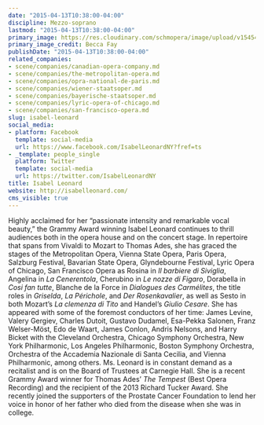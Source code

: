 ```yaml
---
date: "2015-04-13T10:38:00-04:00"
discipline: Mezzo-soprano
lastmod: "2015-04-13T10:38:00-04:00"
primary_image: https://res.cloudinary.com/schmopera/image/upload/v1545409169/media/webhook-uploads/1428935539072/leonard1-smaller.jpg.jpg
primary_image_credit: Becca Fay
publishDate: "2015-04-13T10:38:00-04:00"
related_companies:
- scene/companies/canadian-opera-company.md
- scene/companies/the-metropolitan-opera.md
- scene/companies/opra-national-de-paris.md
- scene/companies/wiener-staatsoper.md
- scene/companies/bayerische-staatsoper.md
- scene/companies/lyric-opera-of-chicago.md
- scene/companies/san-francisco-opera.md
slug: isabel-leonard
social_media:
- platform: Facebook
  template: social-media
  url: https://www.facebook.com/IsabelLeonardNY?fref=ts
- _template: people_single
  platform: Twitter
  template: social-media
  url: https://twitter.com/IsabelLeonardNY
title: Isabel Leonard
website: http://isabelleonard.com/
cms_visible: true
---
```


Highly acclaimed for her “passionate intensity and remarkable vocal beauty,” the Grammy Award winning Isabel Leonard continues to thrill audiences both in the opera house and on the concert stage. In repertoire that spans from Vivaldi to Mozart to Thomas Ades, she has graced the stages of the Metropolitan Opera, Vienna State Opera, Paris Opera, Salzburg Festival, Bavarian State Opera, Glyndebourne Festival, Lyric Opera of Chicago, San Francisco Opera as Rosina in *Il barbiere di Siviglia*, Angelina in *La Cenerentola*, Cherubino in *Le nozze di Figaro*, Dorabella in *Cosi fan tutte*, Blanche de la Force in *Dialogues des Carmélites*, the title roles in *Griselda*, *La Périchole*, and *Der Rosenkavalier*, as well as Sesto in both Mozart’s *La clemenza di Tito* and Handel’s *Giulio Cesare*. She has appeared with some of the foremost conductors of her time: James Levine, Valery Gergiev, Charles Dutoit, Gustavo Dudamel, Esa-Pekka Salonen, Franz Welser-Möst, Edo de Waart, James Conlon, Andris Nelsons, and Harry Bicket with the Cleveland Orchestra, Chicago Symphony Orchestra, New York Philharmonic, Los Angeles Philharmonic, Boston Symphony Orchestra, Orchestra of the Accademia Nazionale di Santa Cecilia, and Vienna Philharmonic, among others. Ms. Leonard is in constant demand as a recitalist and is on the Board of Trustees at Carnegie Hall. She is a recent Grammy Award winner for Thomas Ades’ *The Tempest* (Best Opera Recording) and the recipient of the 2013 Richard Tucker Award. She recently joined the supporters of the Prostate Cancer Foundation to lend her voice in honor of her father who died from the disease when she was in college.
